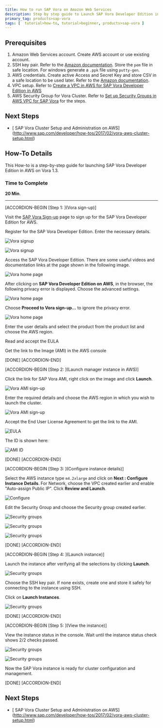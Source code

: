 ```yaml
---
title: How to run SAP Vora on Amazon Web Services
description: Step by step guide to Launch SAP Vora Developer Edition in AWS on Vora 1.3
primary_tag: products>sap-vora
tags: [  tutorial>how-to, tutorial>beginner, products>sap-vora ]
---
```


## Prerequisites

   1. Amazon Web Services account. Create AWS account or use existing account.
   2. SSH key pair. Refer to the [Amazon documentation](http://docs.aws.amazon.com/AWSEC2/latest/UserGuide/ec2-key-pairs.html). Store the `pem` file in safe location. For windows generate a `.ppk` file using `putty-gen`.
   3. AWS credentials. Create active Access and Secret Key and store CSV  in a safe location to be used later. Refer to the [Amazon documentation](http://docs.aws.amazon.com/AWSSimpleQueueService/latest/SQSGettingStartedGuide/AWSCredentials.html).
   4. VPC setup. Refer to [Create a VPC in AWS for SAP Vora Developer Edition in AWS](http://www.sap.com/developer/how-tos/2017/02/vora-aws-create-vpc.html)
   5. AWS Security Group for Vora Cluster. Refer to [Set up Security Groups in AWS VPC for SAP Vora](http://www.sap.com/developer/how-tos/2017/02/vora-aws-security-groups.html) for the steps.

## Next Steps
 - [ SAP Vora Cluster Setup and Administration on AWS] (http://www.sap.com/developer/how-tos/2017/02/vora-aws-cluster-setup.html)

## How-To Details
This How-to is a step-by-step guide for launching SAP Vora Developer Edition in AWS on Vora 1.3.

### Time to Complete
**20 Min**.

---


[ACCORDION-BEGIN [Step 1: ](Vora sign-up)]

 Visit the [SAP Vora Sign-up](https://www.sap.com/cmp/syb/crm-xu15-int-voratrdm/index.html) page to sign up for the SAP Vora Developer Edition for AWS.

Register for the SAP Vora Developer Edition. Enter the necessary details.

![Vora signup](signup.png)

![Vora signup](signup2.png)


Access the SAP Vora Developer Edition. There are some useful videos and documentation links at the page shown in the following  image.

![Vora home page](vora-on-aws.png)

After clicking on **SAP Vora Developer Edition on AWS**, in the browser, the following privacy error is displayed. Choose the advanced settings.

![Vora home page](sec-warning.png)

Choose **Proceed to Vora sign-up...** to ignore the privacy error.

![Vora home page](sec-warning2.png)

Enter the user details and select the product from the product list and choose the AWS region.

Read and accept the EULA

Get the link to the Image (AMI) in the AWS console

[DONE]
[ACCORDION-END]


[ACCORDION-BEGIN [Step 2: ](Launch manager instance in AWS)]

Click the link for SAP Vora AMI, right click on the image and click **Launch**.

![Vora AMI sign-up](vora-ami-signup.png)

Enter the required details and choose the AWS region in which you wish to launch the cluster.

![Vora AMI sign-up](vora-ami-signup2.png)

Accept the End User License Agreement to get the link to the AMI.

![EULA](eula.png)

The ID is shown here:

![AMI ID](ami-id.png)

[DONE]
[ACCORDION-END]


[ACCORDION-BEGIN [Step 3: ](Configure instance details)]

Select the AWS instance type `m4.2xlarge` and click on **Next : Configure Instance Details**. For Network, choose the VPC created earlier and enable "Auto-assign Public IP". Click **Review and Launch**.

![Configure](config-1.png)

Edit the Security Group and choose the Security group created earlier.

![Security groups](sec-gps.png)

![Security groups](sec-gps2.png)

![Security groups](sec-gps3.png)


[DONE]
[ACCORDION-END]


[ACCORDION-BEGIN [Step 4: ](Launch instance)]

Launch the instance after verifying all the selections by clicking **Launch**.

![Security groups](launch.png)

Choose the SSH key pair. If none exists, create one and store it safely for connecting to the instance using SSH.

Click on **Launch Instances**.

![Security groups](select-key.png)

[DONE]
[ACCORDION-END]

[ACCORDION-BEGIN [Step 5: ](View the instance)]

View the instance status in the console. Wait until the instance status check shows 2/2 checks passed.

![Security groups](view-status.png)

![Security groups](view-status2.png)

Now the SAP Vora instance is ready for cluster configuration and management.

[DONE]
[ACCORDION-END]


## Next Steps
 - [ SAP Vora Cluster Setup and Administration on AWS] (http://www.sap.com/developer/how-tos/2017/02/vora-aws-cluster-setup.html)
